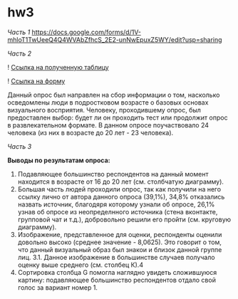 # hw3
_Часть 1_ https://docs.google.com/forms/d/1V-mhloT1TwUeeQ4Q4WVAbZfhcS_2E2-unNwEpuxZ5WY/edit?usp=sharing

_Часть 2_

! [Ссылка на полученную таблицу](https://docs.google.com/spreadsheets/d/13JNxsLwZPhurM2sK5FCgYdMD8FSxV5VnkTYKygJ2OEg/edit?usp=sharing)

! [Ссылка на форму](https://docs.google.com/forms/d/1V-mhloT1TwUeeQ4Q4WVAbZfhcS_2E2-unNwEpuxZ5WY/edit)

Данный опрос был направлен на сбор информации о том, насколько осведомлены люди в подростковом возрасте о базовых основах визуального восприятия. Человеку, проходившему опрос, был предоставлен выбор: будет ли он проходить тест или продолжит опрос в развлекательном формате. В данном опросе поучаствовало 24 человека (из них в возрасте до 20 лет - 23 человека). 

_Часть 3_

**Выводы по результатам опроса:**
1. Подавляющее большинство респондентов на данный момент находится в возрасте от 16 до 20 лет (см. столбчатую диаграмму).
2. Большая часть людей проходили опрос, так как получили на него ссылку лично от автора данного опроса (39,1%), 34,8% отказались назвать источник, благодяря которому узнали об опросе, 26,1% узнав об опросе из неопределнного источника (стена вконтакте, групповой чат и т.д.), добровольно решили его пройти (см. круговую диаграмму).
3. Изображение, представленное для оценки, респонденты оценили довольно высоко (среднее значение - 8,0625). Это говорит о том, что данный визуальный образ был знакои и близок данной группе лиц.
3.1. Данное изображение в большинстве случаев получало оценку выше среднего (см. столбец К).4
4. Сортировка столбца G помогла наглядно увидеть сложившуюся картину: подавляющее большинство респондентов отдало свой голос за вариант номер 1.
